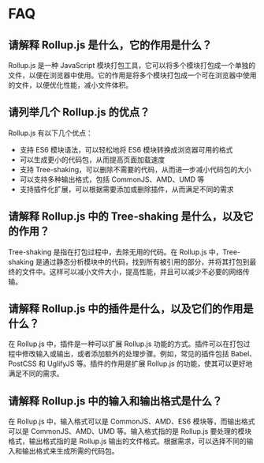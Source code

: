 # FAQ

## 请解释 Rollup.js 是什么，它的作用是什么？

Rollup.js 是一种 JavaScript 模块打包工具，它可以将多个模块打包成一个单独的文件，以便在浏览器中使用。它的作用是将多个模块打包成一个可在浏览器中使用的文件，以便优化性能，减小文件体积。

## 请列举几个 Rollup.js 的优点？

Rollup.js 有以下几个优点：

- 支持 ES6 模块语法，可以轻松地将 ES6 模块转换成浏览器可用的格式
- 可以生成更小的代码包，从而提高页面加载速度
- 支持 Tree-shaking，可以删除不需要的代码，从而进一步减小代码包的大小
- 可以支持多种输出格式，包括 CommonJS、AMD、UMD 等
- 支持插件化扩展，可以根据需要添加或删除插件，从而满足不同的需求

## 请解释 Rollup.js 中的 Tree-shaking 是什么，以及它的作用？

Tree-shaking 是指在打包过程中，去除无用的代码。在 Rollup.js 中，Tree-shaking 是通过静态分析模块中的代码，找到所有被引用的部分，并将其打包到最终的文件中。这样可以减小文件大小，提高性能，并且可以减少不必要的网络传输。

## 请解释 Rollup.js 中的插件是什么，以及它们的作用是什么？

在 Rollup.js 中，插件是一种可以扩展 Rollup.js 功能的方式。插件可以在打包过程中修改输入或输出，或者添加额外的处理步骤。例如，常见的插件包括 Babel、PostCSS 和 UglifyJS 等。插件的作用是扩展 Rollup.js 的功能，使其可以更好地满足不同的需求。

## 请解释 Rollup.js 中的输入和输出格式是什么？

在 Rollup.js 中，输入格式可以是 CommonJS、AMD、ES6 模块等，而输出格式可以是 CommonJS、AMD、UMD 等。输入格式指的是 Rollup.js 要处理的模块格式，输出格式指的是 Rollup.js 输出的文件格式。根据需求，可以选择不同的输入和输出格式来生成所需的代码包。
